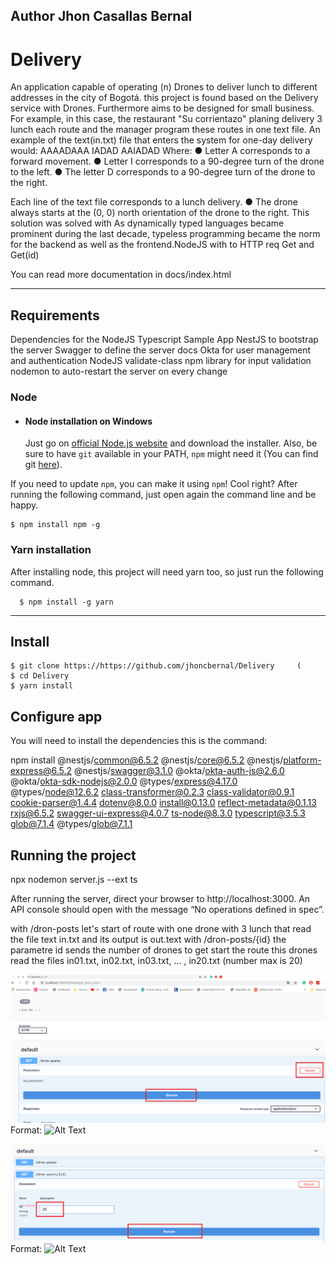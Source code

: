 ## Author Jhon Casallas Bernal
# Delivery

An application capable of operating (n) Drones to deliver lunch to different addresses in the city of Bogotá. this project is found based on the Delivery service with Drones. Furthermore aims to be designed for small business. For example, in this case, the restaurant "Su corrientazo" planing delivery 3 lunch each route and the manager program these routes in one text file.
An example of the text(in.txt) file that enters the system for one-day delivery
would:
AAAADAAA
IADAD
AAIADAD
Where:
● Letter A corresponds to a forward movement.
● Letter I corresponds to a 90-degree turn of the drone to the left.
● The letter D corresponds to a 90-degree turn of the drone to the right.

Each line of the text file corresponds to a lunch delivery.
● The drone always starts at the (0, 0) north orientation of the drone to the right.
 This solution was solved with As dynamically typed languages became prominent during the last decade, typeless programming became the norm for the backend as well as the frontend.NodeJS with to HTTP req Get and Get(id)

You can read more documentation in docs/index.html

---
## Requirements
Dependencies for the NodeJS Typescript Sample App
NestJS to bootstrap the server
Swagger to define the server docs
Okta for user management and authentication
NodeJS
validate-class npm library for input validation
nodemon to auto-restart the server on every change

### Node
- #### Node installation on Windows

  Just go on [official Node.js website](https://nodejs.org/) and download the installer.
Also, be sure to have `git` available in your PATH, `npm` might need it (You can find git [here](https://git-scm.com/)).


If you need to update `npm`, you can make it using `npm`! Cool right? After running the following command, just open again the command line and be happy.

    $ npm install npm -g

###
### Yarn installation
  After installing node, this project will need yarn too, so just run the following command.

      $ npm install -g yarn

---

## Install

    $ git clone https://https://github.com/jhoncbernal/Delivery     (
    $ cd Delivery       
    $ yarn install

## Configure app

You will need to install the dependencies  this is the command:

npm install @nestjs/common@6.5.2 @nestjs/core@6.5.2 @nestjs/platform-express@6.5.2 @nestjs/swagger@3.1.0 @okta/okta-auth-js@2.6.0 @okta/okta-sdk-nodejs@2.0.0 @types/express@4.17.0 @types/node@12.6.2 class-transformer@0.2.3 class-validator@0.9.1 cookie-parser@1.4.4 dotenv@8.0.0 install@0.13.0 reflect-metadata@0.1.13 rxjs@6.5.2 swagger-ui-express@4.0.7 ts-node@8.3.0 typescript@3.5.3 glob@7.1.4 @types/glob@7.1.1


## Running the project

   npx nodemon server.js --ext ts

After running the server, direct your browser to http://localhost:3000. An API console should open with the message “No operations defined in spec”.
 
with /dron-posts let's start of route with one drone with 3 lunch that read the file text in.txt and its output is out.text
with /dron-posts/{id} the parametre id sends the number of drones to get start the route this drones read the files in01.txt, in02.txt, in03.txt, ... , in20.txt (number max is 20)

![GitHub Logo](/images/1.png)
Format: ![Alt Text](url)

![GitHub Logo](/images/2.png)
Format: ![Alt Text](url)